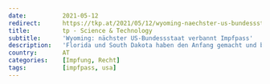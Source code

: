 ```yaml
---
date:          2021-05-12
redirect:      https://tkp.at/2021/05/12/wyoming-naechster-us-bundessstaat-verbannt-impfpass/
title:         tp - Science & Technology
subtitle:      'Wyoming: nächster US-Bundessstaat verbannt Impfpass'
description:   'Florida und South Dakota haben den Anfang gemacht und bereits per Gesetz die Anforderung von Impfpässen verboten. Alle staatlichen Services und Schulen müssen ohne Rücksicht auf den Impfstatus zur Verfügung stehen und auch Private dürfen keinen Nachweis verlangen. Dem sind schon eine Reihe weiterer Bundesstaaten gefolgt, denen sich nun Wyoming als 13ter Staat anschließt. Gouverneur …'
country:       AT
categories:    [Impfung, Recht]
tags:          [impfpass, usa]
---
```

